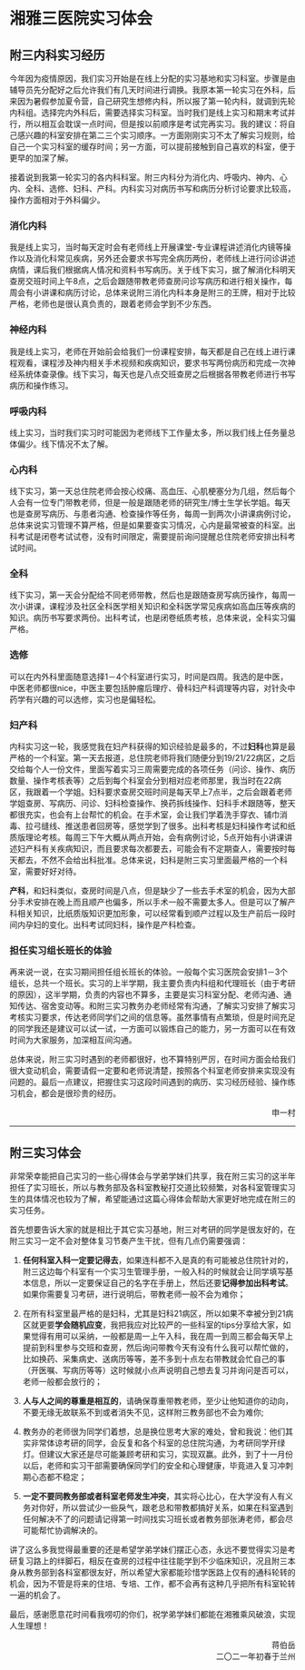 # 湘雅三医院实习体会

## 附三内科实习经历

今年因为疫情原因，我们实习开始是在线上分配的实习基地和实习科室。步骤是由辅导员先分配好之后允许我们有几天时间进行调换。我原本第一轮实习在外科，后来因为暑假参加夏令营，自己研究生想修内科，所以报了第一轮内科，就调到先轮内科组。选择完内外科后，需要选择实习科室。当时我们是线上实习和期末考试并行，所以相互会耽误一点时间，但是按以前顺序是考试完再实习。我的建议：将自己感兴趣的科室安排在第二三个实习顺序。一方面刚刚实习不太了解实习规则，给自己一个实习科室的缓存时间；另一方面，可以提前接触到自己喜欢的科室，便于更早的加深了解。

接着说到我第一轮实习的各内科科室。附三内科分为消化内、呼吸内、神内、心内、全科、选修、妇科、产科。内科实习对病历书写和病历分析讨论要求比较高，操作方面相对于外科偏少。

### 消化内科

我是线上实习，当时每天定时会有老师线上开展课堂-专业课程讲述消化内镜等操作以及消化科常见疾病，另外还会要求书写完全病历两份，老师线上进行问诊讲述病情，课后我们根据病人情况和资料书写病历。关于线下实习，据了解消化科明天查房交班时间上午8点，之后会跟随带教老师查房问诊写病历和进行相关操作，每周会有小讲课和病历讨论，总体来说附三消化内科本身是附三的王牌，相对于比较严格，老师也是很认真负责的，跟着老师会学到不少东西。

### 神经内科

我是线上实习，老师在开始前会给我们一份课程安排，每天都是自己在线上进行课程观看，课程涉及神内相关手术视频和疾病知识，要求书写两份病历和完成一次神经系统体查录像。线下实习，每天也是八点交班查房之后根据各带教老师进行书写病历和操作练习。

### 呼吸内科

线上实习，当时我们实习时可能因为老师线下工作量太多，所以我们线上任务量总体偏少。线下情况不太了解。

### 心内科

线下实习，第一天总住院老师会按心绞痛、高血压、心肌梗塞分为几组，然后每个人会有一位专门带教老师，但是一般是跟随老师的研究生/博士生学长学姐。每天也是查房写病历、与患者沟通、检查操作等任务，每周一到两次小讲课病例讨论，总体来说实习管理不算严格，但是如果要查实习情况，心内是最常被查的科室。出科考试是闭卷考试试卷，没有时间限定，需要提前询问提醒总住院老师安排出科考试时间。

### 全科

线下实习，第一天会分配给不同老师带教，然后也是跟随查房写病历操作，每周一次小讲课，课程涉及社区全科医学相关知识和全科医学常见疾病如高血压等疾病的知识。病历书写要求两份。出科考试，也是闭卷纸质考核，总体来说，全科实习偏严格。

### 选修

可以在内外科里面随意选择1－4个科室进行实习，时间是四周。我选的是中医，中医老师都很nice，中医主要包括肿瘤后理疗、骨科妇产科调理等内容，对针灸中药学有兴趣的可以选修，实习也是偏轻松。

### 妇产科

内科实习这一轮，我感觉我在妇产科获得的知识经验是最多的，不过**妇科**也算是最严格的一个科室。第一天去报道，总住院老师将我们随便分到19/21/22病区，之后交给每个人一份文件，里面写着实习三周需要完成的各项任务（问诊、操作、病历数量、操作考核表等）之后到每个科室会分到相对应老师那里，我当时在22病区，我跟着一个学姐。妇科要求查房交班时间是每天早上7点半，之后会跟着老师学姐查房、写病历、问诊、妇科检查操作、换药拆线操作、妇科手术跟随等，整天都很充实，也会有上台帮忙的机会。在手术室，会让我们学着洗手穿衣、铺巾消毒、拉弓缝线、推送患者回房等，感觉学到了很多。出科考核是妇科操作考试和纸质版理论考核。每周三下午大概从两点开始，会有病例讨论，5点开始有小讲课讲述妇产科有关疾病知识，而且要求每次都要去，可能会有不定期查人，需要按时每天都去，不然不会给出科批准。总体来说，妇科是附三实习里面最严格的一个科室，需要好好对待。

**产科**，和妇科类似，查房时间是八点，但是缺少了一些去手术室的机会，因为大部分手术安排在晚上而且顺产也偏多，所以手术一般不需要太多人。但是可以了解产科相关知识，比纸质版知识更加形象，可以经常看到顺产过程以及生产前后一段时间内孕妇的变化。出科考试同妇科，操作是产科检查。

### 担任实习组长班长的体验

再来说一说，在实习期间担任组长班长的体验。一般每个实习医院会安排1－3个组长，总共一个班长。实习的上半学期，我主要负责内科组和代理班长（由于考研的原因），这半学期，负责的内容也不算多，主要是实习科室分配、老师沟通、通知传达、宿舍变动等。和附三实习教务办老师经常有沟通，了解实习安排了解实习考核实习要求，传达老师同学们之间的信息等。虽然事情有点繁琐，但是时间充足的同学我还是建议可以试一试，一方面可以锻炼自己的能力，另一方面可以在有效时间为大家服务，加深相互间沟通。

总体来说，附三实习时遇到的老师都很好，也不算特别严厉，在时间方面会给我们很大变动机会，需要请假一定要和老师说清楚，按照各个科室老师安排来实现没有问题的。最后一点建议，把握住实习这段时间遇到的病历、实习经历经验、操作练习机会，都会是很珍贵的经历。

<p align="right">申一村</p>

----

## 附三实习体会

非常荣幸能把自己实习的一些心得体会与学弟学妹们共享，我在附三实习的这半年担任了实习班长，所以与教务部及各科室教秘打交道比较频繁，对各科室管理实习生的具体情况也较为了解，希望能通过这篇心得体会帮助大家更好地完成在附三的实习任务。

首先想要告诉大家的就是相比于其它实习基地，附三对考研的同学是很友好的，在附三实习一定不会对整体复习节奏产生干扰，但有几点仍需要强调：

1. **任何科室入科一定要记得去**，如果连科都不入是真的有可能被总住院针对的，附三这边每个科室有一个实习生管理手册，一般入科的时候就会让同学填写基本信息，所以一定要保证自己的名字在手册上，然后还要**记得参加出科考试**。如果你需要复习考研，进行说明后，带教老师一般不会为难你；

2. 在所有科室里最严格的是妇科，尤其是妇科21病区，所以如果不幸被分到21病区就更要**学会随机应变**，我把我应对比较严的一些科室的tips分享给大家，如果觉得有用可以采纳，一般都是周一上午入科，我在周一到周三都会每天早上提前到科里参与交班和查房，然后询问带教今天有没有什么我可以帮忙做的，比如换药、采集病史、送病历等等，差不多到十点左右带教就会忙自己的事（开医嘱、写病历等等）这时候就小点声说明自己想去复习并询问是否可以，老师一般都会放行的；

3. **人与人之间的尊重是相互的**，请确保尊重带教老师，至少让他知道你的动向，不要无缘无故联系不到或者消失不见，这样附三教务部也不会为难你;

4. 教务办的老师很为同学们着想，总是换位思考大家的难处，曾和我说：他们其实非常体谅考研的同学，会反复和各个科室的总住院沟通，为考研同学开绿灯。但建议大家还是尽可能兼顾考研和实习，实现双赢。此外，到了十一月份以后，老师和实习干部需要确保同学们的安全和心理健康，毕竟进入复习冲刺期心态都不稳定；

5. **一定不要同教务部或者科室老师发生冲突**，其实将心比心，在大学没有人有义务对你好，所以尝试少一些戾气，跟老总和带教都搞好关系，如果在科室遇到任何解决不了的问题请记得第一时间找实习班长或者教务部张涛老师，都会尽可能帮忙协调解决的。

讲了这么多我觉得最重要的还是希望学弟学妹们摆正心态，永远不要觉得实习是考研复习路上的绊脚石，相反在查房的过程中往往能学到不少临床知识，况且附三本身从教务部到各科室都很友好，所以希望大家都能珍惜学医路上仅有的通科轮转的机会，因为不管是将来的住培、专培、工作，都不会再有这种几乎把所有科室轮转一遍的机会了。

最后，感谢愿意花时间看我唠叨的你们，祝学弟学妹们都能在湘雅乘风破浪，实现人生理想！

<p align="right">蒋伯岳<br/>二〇二一年初春于兰州</p>